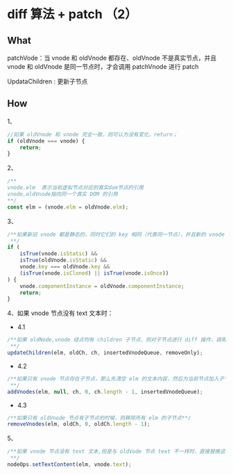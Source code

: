 # diff 算法 + patch （2）

## What

patchVode：当 vnode 和 oldVnode 都存在、oldVnode 不是真实节点，并且 vnode 和 oldVnode 是同一节点时，才会调用 patchVnode 进行 patch

UpdataChildren : 更新子节点

## How

1、

```js
//如果 oldVnode 和 vnode 完全一致，则可认为没有变化，return；
if (oldVnode === vnode) {
    return;
}
```

2、

```js
/**
vnode.elm  表示当前虚拟节点对应的真实dom节点的引用
vnode,oldVnode指向同一个真实 DOM 的引用
**/
const elm = (vnode.elm = oldVnode.elm);
```

3、

```js
/**如果新旧 vnode 都是静态的，同时它们的 key 相同（代表同一节点），并且新的 vnode 是 clone 或者是标记了 once（标记 v-once 属性，只渲染一次），那么只需要替换 elm 以及 componentInstance 即可。
 **/
if (
    isTrue(vnode.isStatic) &&
    isTrue(oldVnode.isStatic) &&
    vnode.key === oldVnode.key &&
    (isTrue(vnode.isCloned) || isTrue(vnode.isOnce))
) {
    vnode.componentInstance = oldVnode.componentInstance;
    return;
}
```

4、如果 vnode 节点没有 text 文本时：

-   4.1

```js
/**如果 oldNode,vnode 结点均有 children 子节点，则对子节点进行 diff 操作，调用 updateChildren 更新子节点 （_详见：updataChildren_）
 **/
updateChildren(elm, oldCh, ch, insertedVnodeQueue, removeOnly);
```

-   4.2

```js
/**如果只有 vnode 节点存在子节点，那么先清空 elm 的文本内容，然后为当前节点加入子节点
 **/
addVnodes(elm, null, ch, 0, ch.length - 1, insertedVnodeQueue);
```

-   4.3

```js
/**如果只有 oldVnode 节点有子节点的时候，则移除所有 elm 的子节点**/
removeVnodes(elm, oldCh, 0, oldCh.length - 1);
```

5、

```js
/**如果 vnode 节点没有 text 文本,但是与 oldVode 节点 text 不一样时，直接替换这段文本
 **/
nodeOps.setTextContent(elm, vnode.text);
```
